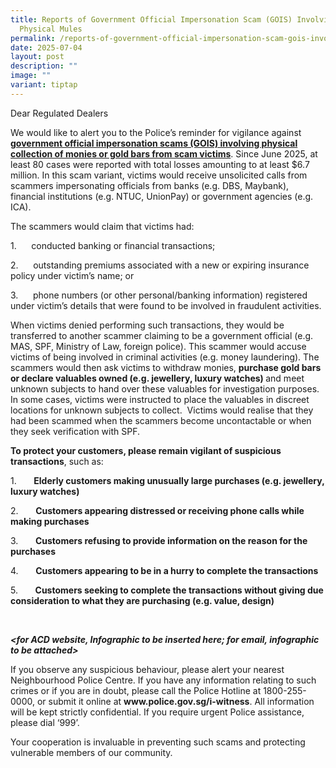 ```yaml
---
title: Reports of Government Official Impersonation Scam (GOIS) Involving
  Physical Mules
permalink: /reports-of-government-official-impersonation-scam-gois-involving-physical-mules/
date: 2025-07-04
layout: post
description: ""
image: ""
variant: tiptap
---
```

<p>Dear Regulated Dealers</p>
<p></p>
<p>We would like to alert you to the Police’s reminder for vigilance against <strong><a href="https://www.police.gov.sg/media-room/news/20250702_police_advisory_on_government_official_impersonation_scams_involving_physical_collection" rel="noopener noreferrer nofollow" target="_blank">government official impersonation scams (GOIS) involving physical collection of monies or gold bars from scam victims</a></strong>.
Since June 2025, at least 80 cases were reported with total losses amounting
to at least $6.7 million. In this scam variant, victims would receive unsolicited
calls from scammers impersonating officials from banks (e.g. DBS, Maybank),
financial institutions (e.g. NTUC, UnionPay) or government agencies (e.g.
ICA).</p>
<p></p>
<p>The scammers would claim that victims had:</p>
<p></p>
<p>1.&nbsp;&nbsp; &nbsp;&nbsp;&nbsp;conducted banking or financial transactions;</p>
<p></p>
<p>2.&nbsp;&nbsp;&nbsp;&nbsp;&nbsp; outstanding premiums associated with
a new or expiring insurance policy under victim’s name; or</p>
<p></p>
<p>3.&nbsp;&nbsp;&nbsp;&nbsp;&nbsp; phone numbers (or other personal/banking
information) registered under victim’s details that were found to be involved
in fraudulent activities.</p>
<p></p>
<p>When victims denied performing such transactions, they would be transferred
to another scammer claiming to be a government official (e.g. MAS, SPF,
Ministry of Law, foreign police). This scammer would accuse victims of
being involved in criminal activities (e.g. money laundering). The scammers
would then ask victims to withdraw monies, <strong>purchase gold bars or declare valuables owned (e.g. jewellery, luxury watches) </strong>and
meet unknown subjects to hand over these valuables for investigation purposes.
In some cases, victims were instructed to place the valuables in discreet
locations for unknown subjects to collect.&nbsp; Victims would realise
that they had been scammed when the scammers become uncontactable or when
they seek verification with SPF.</p>
<p></p>
<p><strong>To protect your customers, please remain vigilant of suspicious transactions</strong>,
such as:</p>
<p></p>
<p>1.&nbsp;&nbsp;&nbsp;&nbsp;&nbsp;&nbsp; <strong>Elderly customers making unusually large purchases (e.g. jewellery, luxury watches)</strong>
</p>
<p></p>
<p>2.&nbsp;&nbsp;&nbsp;&nbsp;&nbsp;&nbsp; <strong>Customers appearing distressed or receiving phone calls while making purchases</strong>
</p>
<p></p>
<p>3.&nbsp;&nbsp;&nbsp;&nbsp;&nbsp;&nbsp; <strong>Customers refusing to provide information on the reason for the purchases</strong>
</p>
<p></p>
<p>4.&nbsp;&nbsp;&nbsp;&nbsp;&nbsp;&nbsp; <strong>Customers appearing to be in a hurry to complete the transactions</strong>
</p>
<p></p>
<p>5.&nbsp;&nbsp;&nbsp;&nbsp;&nbsp;&nbsp; <strong>Customers seeking to complete the transactions without giving due consideration to what they are purchasing (e.g. value, design)</strong>
</p>
<p>&nbsp;</p>
<p><strong><em>&lt;for ACD website, Infographic to be inserted here; for email, infographic to be attached&gt;</em></strong>
</p>
<p></p>
<p>If you observe any suspicious behaviour, please alert your nearest Neighbourhood
Police Centre. If you have any information relating to such crimes or if
you are in doubt, please call the Police Hotline at 1800-255-0000, or submit
it online at <strong><a rel="noopener noreferrer nofollow" target="_blank">www.police.gov.sg/i-witness</a></strong>.
All information will be kept strictly confidential. If you require urgent
Police assistance, please dial ‘999’.</p>
<p></p>
<p>Your cooperation is invaluable in preventing such scams and protecting
vulnerable members of our community.</p>